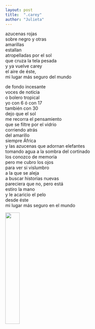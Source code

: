 ```yaml
---
layout: post
title:  ".carey"
author: "Julieta"
---
```


azucenas rojas    
sobre negro y otras    
amarillas    
estallan    
atropelladas por el sol    
que cruza la tela pesada    
y ya vuelve carey    
el aire de éste,    
mi lugar más seguro del mundo

de fondo incesante    
voces de noticia    
o bolero tropical    
yo con 6 ó con 17    
también con 30    
dejo que el sol    
me recorra el pensamiento    
que se filtre por el vidrio    
corriendo atrás    
del amarillo    
siempre África    
y las azucenas que adornan elefantes    
tomando agua a la sombra del cortinado    
los conozco de memoria    
pero me cubro los ojos    
para ver si vislumbro    
a la que se aleja    
a buscar historias nuevas    
pareciera que no, pero está    
estiro la mano    
y le acaricio el pelo    
desde éste    
mi lugar más seguro en el mundo

<img src="https://github.com/thessaly/palabras/blob/master/assets/carey.jpg" width=30%>
